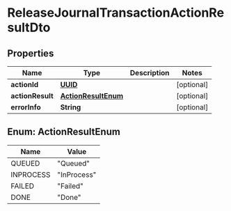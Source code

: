 
# ReleaseJournalTransactionActionResultDto

## Properties
Name | Type | Description | Notes
------------ | ------------- | ------------- | -------------
**actionId** | [**UUID**](UUID.md) |  |  [optional]
**actionResult** | [**ActionResultEnum**](#ActionResultEnum) |  |  [optional]
**errorInfo** | **String** |  |  [optional]


<a name="ActionResultEnum"></a>
## Enum: ActionResultEnum
Name | Value
---- | -----
QUEUED | &quot;Queued&quot;
INPROCESS | &quot;InProcess&quot;
FAILED | &quot;Failed&quot;
DONE | &quot;Done&quot;



